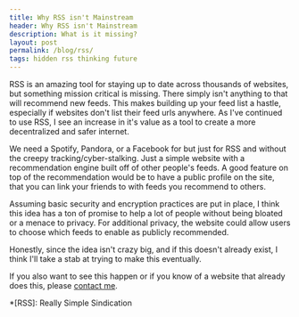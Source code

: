 ```yaml
---
title: Why RSS isn't Mainstream
header: Why RSS isn't Mainstream
description: What is it missing?
layout: post
permalink: /blog/rss/
tags: hidden rss thinking future
---
```



RSS is an amazing tool for staying up to date across thousands of websites, but something mission critical is missing. There simply isn't anything to that will recommend new feeds. This makes building up your feed list a hastle, especially if websites don't list their feed urls anywhere. As I've continued to use RSS, I see an increase in it's value as a tool to create a more decentralized and safer internet.

We need a Spotify, Pandora, or a Facebook for but just for RSS and without the creepy tracking/cyber-stalking. Just a simple website with a recommendation engine built off of other people's feeds. A good feature on top of the recommendation would be to have a public profile on the site, that you can link your friends to with feeds you recommend to others. 

Assuming basic security and encryption practices are put in place, I think this idea has a ton of promise to help a lot of people without being bloated or a menace to privacy. For additional privacy, the website could allow users to choose which feeds to enable as publicly recommended. 

Honestly, since the idea isn't crazy big, and if this doesn't already exist, I think I'll take a stab at trying to make this eventually.

If you also want to see this happen or if you know of a website that already does this, please [contact me](/contact).

*[RSS]: Really Simple Sindication